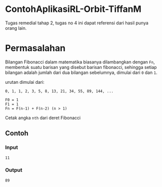 # ContohAplikasiRL-Orbit-TiffanM
 Tugas remedial tahap 2, tugas no 4 ini dapat referensi dari hasil punya orang lain.
# Permasalahan
Bilangan Fibonacci dalam matematika biasanya dilambangkan dengan `Fn`, membentuk suatu barisan yang disebut barisan fibonacci, sehingga setiap bilangan adalah jumlah dari dua bilangan sebelumnya, dimulai dari `0` dan `1`.

urutan dimulai dari:
```
0, 1, 1, 2, 3, 5, 8, 13, 21, 34, 55, 89, 144, ...
```
```
F0 = 1
F1 = 1
Fn = F(n-1) + F(n-2) (n > 1)
```

Cetak angka `nth` dari deret Fibonacci

## Contoh
### Input
```
11
```

### Output
```
89
```
